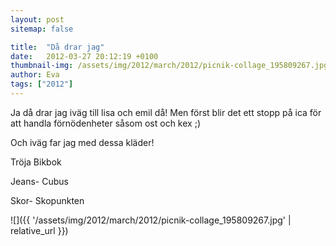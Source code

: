 ```yaml
---
layout: post
sitemap: false

title:  "Då drar jag"
date:   2012-03-27 20:12:19 +0100
thumbnail-img: /assets/img/2012/march/2012/picnik-collage_195809267.jpg
author: Eva
tags: ["2012"]
---
```


Ja då drar jag iväg till lisa och emil då! Men först blir det ett stopp på ica för att handla förnödenheter såsom ost och kex ;) 

Och iväg far jag med dessa kläder!

Tröja Bikbok

Jeans- Cubus

Skor- Skopunkten

![]({{ '/assets/img/2012/march/2012/picnik-collage_195809267.jpg'  | relative_url }})

